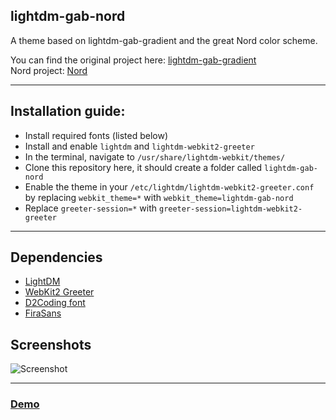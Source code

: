 ## lightdm-gab-nord
A theme based on lightdm-gab-gradient and the great Nord color scheme.

You can find the original project here: [lightdm-gab-gradient](https://github.com/GabrielTenma/lightdm-gab-gradient)  
Nord project: [Nord](https://github.com/arcticicestudio/nord)
***
## Installation guide:

* Install required fonts (listed below)
* Install and enable `lightdm` and `lightdm-webkit2-greeter`
* In the terminal, navigate to `/usr/share/lightdm-webkit/themes/`
* Clone this repository here, it should create a folder called `lightdm-gab-nord`
* Enable the theme in your `/etc/lightdm/lightdm-webkit2-greeter.conf` by replacing `webkit_theme=*` with `webkit_theme=lightdm-gab-nord`
* Replace `greeter-session=*` with `greeter-session=lightdm-webkit2-greeter`

***
## Dependencies
* [LightDM](https://www.archlinux.org/packages/extra/x86_64/lightdm/)
* [WebKit2 Greeter](https://www.archlinux.org/packages/community/x86_64/lightdm-webkit2-greeter/)
* [D2Coding font](https://github.com/naver/d2codingfont)
* [FiraSans](https://fonts.google.com/specimen/Fira+Sans)
## Screenshots
![Screenshot](https://i.imgur.com/2qhsdTs.png "Demo screenshot")
***
### [Demo](https://alphanecron.github.io/lightdm-gab-nord)
